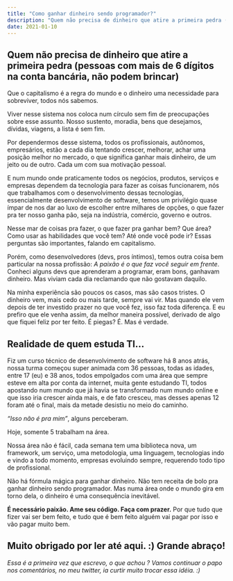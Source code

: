 ```yaml
---
title: "Como ganhar dinheiro sendo programador?"
description: "Quem não precisa de dinheiro que atire a primeira pedra (pessoas com mais de 6 dígitos na conta bancária, não podem brincar)"
date: 2021-01-10
---
```


## Quem não precisa de dinheiro que atire a primeira pedra (pessoas com mais de 6 dígitos na conta bancária, não podem brincar)

Que o capitalismo é a regra do mundo e o dinheiro uma necessidade para sobreviver, todos nós sabemos.

Viver nesse sistema nos coloca num círculo sem fim de preocupações sobre esse assunto. Nosso sustento, moradia, bens que desejamos, dívidas, viagens, a lista é sem fim.

Por dependermos desse sistema, todos os profissionais, autônomos, empresários, estão a cada dia tentando crescer, melhorar, achar uma posição melhor no mercado, o que significa ganhar mais dinheiro, de um jeito ou de outro. Cada um com sua motivação pessoal.

E num mundo onde praticamente todos os negócios, produtos, serviços e empresas dependem da tecnologia para fazer as coisas funcionarem, nós que trabalhamos com o desenvolvimento dessas tecnologias, essencialmente desenvolvimento de software, temos um privilégio quase ímpar de nos dar ao luxo de escolher entre milhares de opções, o que fazer pra ter nosso ganha pão, seja na indústria, comércio, governo e outros.

Nesse mar de coisas pra fazer, o que fazer pra ganhar bem? Que área? Como usar as habilidades que você tem? Até onde você pode ir? Essas perguntas são importantes, falando em capitalismo.

Porém, como desenvolvedores (devs, pros íntimos), temos outra coisa bem particular na nossa profissão: *A paixão é o que faz você seguir em frente*. Conheci alguns devs que aprenderam a programar, eram bons, ganhavam dinheiro. Mas viviam cada dia reclamando que não gostavam daquilo.

Na minha experiência são poucos os casos, mas são casos tristes. O dinheiro vem, mais cedo ou mais tarde, sempre vai vir. Mas quando ele vem depois de ter investido prazer no que você fez, isso faz toda diferença. E eu prefiro que ele venha assim, da melhor maneira possível, derivado de algo que fiquei feliz por ter feito. É piegas? É. Mas é verdade.

## Realidade de quem estuda TI…

Fiz um curso técnico de desenvolvimento de software há 8 anos atrás, nossa turma começou super animada com 36 pessoas, todas as idades, entre 17 (eu) e 38 anos, todos empolgados com uma área que sempre esteve em alta por conta da internet, muita gente estudando TI, todos apostando num mundo que já havia se transformado num mundo online e que isso iria crescer ainda mais, e de fato cresceu, mas desses apenas 12 foram até o final, mais da metade desistiu no meio do caminho.

*“Isso não é pra mim”*, alguns perceberam.

Hoje, somente 5 trabalham na área.

Nossa área não é fácil, cada semana tem uma biblioteca nova, um framework, um serviço, uma metodologia, uma linguagem, tecnologias indo e vindo a todo momento, empresas evoluindo sempre, requerendo todo tipo de profissional.

Não há fórmula mágica para ganhar dinheiro. Não tem receita de bolo pra ganhar dinheiro sendo programador. Mas numa área onde o mundo gira em torno dela, o dinheiro é uma consequência inevitável.

**É necessário paixão. Ame seu código. Faça com prazer.** Por que tudo que fizer vai ser bem feito, e tudo que é bem feito alguém vai pagar por isso e vão pagar muito bem.

## Muito obrigado por ler até aqui. :) Grande abraço!

*Essa é a primeira vez que escrevo, o que achou ? Vamos continuar o papo nos comentários, no meu twitter, ia curtir muito trocar essa idéia. :)*
```
